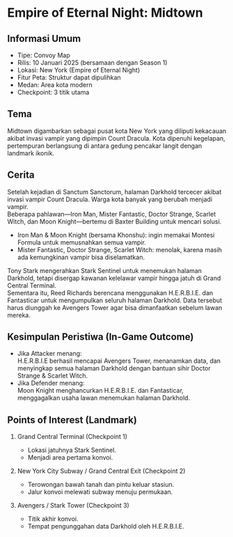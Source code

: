 # Empire of Eternal Night: Midtown

## Informasi Umum
- Tipe: Convoy Map  
- Rilis: 10 Januari 2025 (bersamaan dengan Season 1)  
- Lokasi: New York (Empire of Eternal Night)  
- Fitur Peta: Struktur dapat dipulihkan  
- Medan: Area kota modern  
- Checkpoint: 3 titik utama  

## Tema
Midtown digambarkan sebagai pusat kota New York yang diliputi kekacauan akibat invasi vampir yang dipimpin Count Dracula. Kota dipenuhi kegelapan, pertempuran berlangsung di antara gedung pencakar langit dengan landmark ikonik.

## Cerita
Setelah kejadian di Sanctum Sanctorum, halaman Darkhold tercecer akibat invasi vampir Count Dracula. Warga kota banyak yang berubah menjadi vampir.  
Beberapa pahlawan—Iron Man, Mister Fantastic, Doctor Strange, Scarlet Witch, dan Moon Knight—bertemu di Baxter Building untuk mencari solusi.  

- Iron Man & Moon Knight (bersama Khonshu): ingin memakai Montesi Formula untuk memusnahkan semua vampir.  
- Mister Fantastic, Doctor Strange, Scarlet Witch: menolak, karena masih ada kemungkinan vampir bisa diselamatkan.  

Tony Stark mengerahkan Stark Sentinel untuk menemukan halaman Darkhold, tetapi disergap kawanan kelelawar vampir hingga jatuh di Grand Central Terminal.  
Sementara itu, Reed Richards berencana menggunakan H.E.R.B.I.E. dan Fantasticar untuk mengumpulkan seluruh halaman Darkhold. Data tersebut harus diunggah ke Avengers Tower agar bisa dimanfaatkan sebelum lawan mereka.  

## Kesimpulan Peristiwa (In-Game Outcome)
- Jika Attacker menang:  
  H.E.R.B.I.E berhasil mencapai Avengers Tower, menanamkan data, dan menyingkap semua halaman Darkhold dengan bantuan sihir Doctor Strange & Scarlet Witch.  
- Jika Defender menang:  
  Moon Knight menghancurkan H.E.R.B.I.E. dan Fantasticar, menggagalkan usaha lawan menemukan halaman Darkhold.

## Points of Interest (Landmark)
1. Grand Central Terminal (Checkpoint 1)  
   - Lokasi jatuhnya Stark Sentinel.  
   - Menjadi area pertama konvoi.  

2. New York City Subway / Grand Central Exit (Checkpoint 2)  
   - Terowongan bawah tanah dan pintu keluar stasiun.  
   - Jalur konvoi melewati subway menuju permukaan.  

3. Avengers / Stark Tower (Checkpoint 3)  
   - Titik akhir konvoi.  
   - Tempat pengunggahan data Darkhold oleh H.E.R.B.I.E.  
